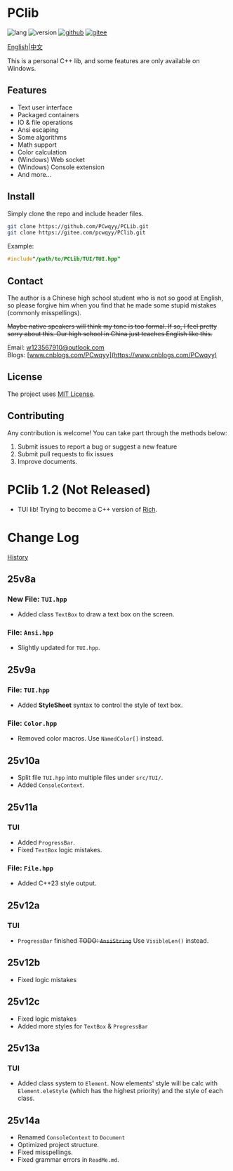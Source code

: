 # PClib

![lang](https://img.shields.io/badge/Standard-C++23-yellow?logo=cplusplus)
![version](https://img.shields.io/badge/Version-25v12c-blueviolet)
[![github](https://img.shields.io/badge/Github-PClib-blue?&logo=github
)](https://github.com/PCwqyy/PCLib)
[![gitee](https://img.shields.io/badge/Gitee-PClib-red?logo=gitee&color=%23C71D23
)](https://gitee.com/pcwqyy/PClib)

<p style="text-align: center;">

[English](ReadMe-EN.md)|[中文](ReadMe.md)

</p>

This is a personal C++ lib, and some features are only available on Windows.

## Features
- Text user interface
- Packaged containers
- IO & file operations
- Ansi escaping
- Some algorithms
- Math support
- Color calculation
- (Windows) Web socket
- (Windows) Console extension
- And more...

## Install
Simply clone the repo and include header files.

```bash
git clone https://github.com/PCwqyy/PCLib.git
git clone https://gitee.com/pcwqyy/PClib.git
```

Example:

```cpp
#include"/path/to/PCLib/TUI/TUI.hpp"
```

## Contact
The author is a Chinese high school student who is not so good at English, so please forgive him when you find that he made some stupid mistakes (commonly misspellings).

~~Maybe native speakers will think my tone is too formal. If so, I feel pretty sorry about this. Our high school in China just teaches English like this.~~

Email: w123567910@outlook.com  
Blogs: [www.cnblogs.com/PCwqyy](https://www.cnblogs.com/PCwqyy)

## License
The project uses [MIT License](https://opensource.org/licenses/MIT).

## Contributing
Any contribution is welcome! You can take part through the methods below:
1. Submit issues to report a bug or suggest a new feature
2. Submit pull requests to fix issues
3. Improve documents.

# PClib 1.2 (Not Released)
- TUI lib! Trying to become a C++ version of [Rich](https://github.com/Textualize/rich).

# Change Log
[History](https://github.com/PCwqyy/PCLib/tree/Dev/ChangeLogHistory.md)

## 25v8a
### New File: `TUI.hpp`
- Added class `TextBox` to draw a text box on the screen.
### File: `Ansi.hpp`
- Slightly updated for `TUI.hpp`.
## 25v9a
### File: `TUI.hpp`
- Added **StyleSheet** syntax to control the style of text box.
### File: `Color.hpp`
- Removed color macros. Use `NamedColor[]` instead.
## 25v10a
- Split file `TUI.hpp` into multiple files under `src/TUI/`.
- Added `ConsoleContext`.
## 25v11a
### TUI
- Added `ProgressBar`.
- Fixed `TextBox` logic mistakes.
### File: `File.hpp`
- Added C++23 style output.
## 25v12a
### TUI
- `ProgressBar` finished
~~TODO: `AnsiString`~~ Use `VisibleLen()` instead.
## 25v12b
- Fixed logic mistakes
## 25v12c
- Fixed logic mistakes
- Added more styles for `TextBox` & `ProgressBar`
## 25v13a
### TUI
- Added class system to `Element`. Now elements' style will be calc with `Element.eleStyle` (which has the highest priority) and the style of each class.
## 25v14a
- Renamed `ConsoleContext` to `Document`
- Optimized project structure.
- Fixed misspellings.
- Fixed grammar errors in `ReadMe.md`.